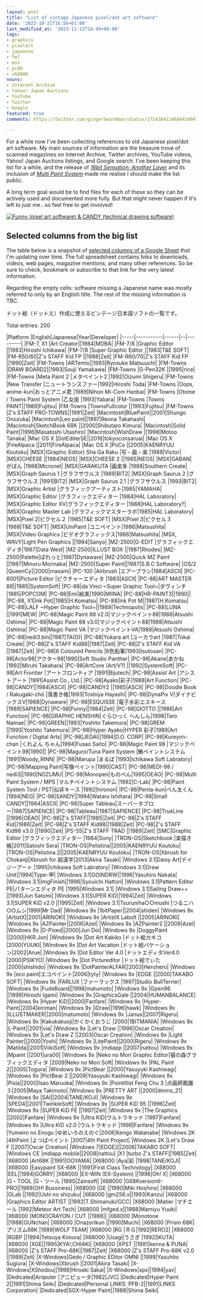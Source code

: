 ```yaml
---
layout: post
title: "List of vintage Japanese pixel/dot art software"
date: '2023-10-21T16:56+01:00'
last_modified_at: '2023-11-12T18:49+00:00'
tags:
- graphics
- pixelart
- japanese
- fm7
- msx
- pc98
- x68000
nouns:
- Internet Archive
- Yahoo! Japan Auctions
- YouTube
- Twitter
- Google
featured: true
comments: https://twitter.com/gingerbeardman/status/1714384114684416041

---
```


For a while now I've been collecting references to old Japanese pixel/dot art software. My main sources of information are the treasure trove of scanned magazines on Internet Archive, Twitter archives, YouTube videos, Yahoo! Japan Auctions listings, and Google search. I've been keeping this list for a while, and the release of [*16bit Sensation: Another Layer*](https://myanimelist.net/anime/54041/16bit_Sensation__Another_Layer) and its inclusion of [*Multi Paint System*](https://www.youtube.com/watch?v=nIdFor2WOnw) made me realise I should make the list public.

A long term goal would be to find files for each of these so they can be actively used and documented more fully. But that might never happen if it's left to just me...so feel free to get involved!

[![Funny (pixel art software) & CANDY (technical drawing software)](https://cdn.gingerbeardman.com/images/posts/list-of-vintage-japanese-pixel-dot-art-software.jpg)](https://archive.org/details/login-march-1985/LOGiN%20-%20March%201985/page/n75/mode/2up)

## Selected columns from the big list

The table below is a snapshot of [selected columns of a Google Sheet](https://docs.google.com/spreadsheets/d/17RhWfM2wXW4A-MkQdC6W-w00zHM2tbLfpzuSTD8woMs/edit#gid=0) that I'm updating over time. The full spreadsheet contains links to downloads, videos, web pages, magazine mentions, and many other references. So be sure to check, bookmark or subscribe to that link for the very latest information.

 Regarding the empty cells: software missing a Japanese name was mostly referred to only by an English title. The rest of the missing information is TBC.

ドット絵（ドットえ）作成に使えるビンテージ日本語ソフトの一覧です。

Total entries: 200

<div class="table-wrapper" markdown="block">
|Platform |English|Japanese|Year|Developer|
|-----|-----------|------|--|---------|
|FM-7, X1 |Art Creator||1984|MDBA|
|FM-7/8 |Graphic Editor ||1983|Hiroshi Ichikawa|
|FM-7/8 |Super Graphic Editor ||1983|T&E SOFT|
|FM-R50/60|Z's STAFF Kid FP ||1988|Zeit|
|FM-R60/70|Z's STAFF Kid FP ||1990|Zeit|
|FM-Towns |ARTemis||1993|Ryosuke Matsuuchi|
|FM-Towns |DRAW BOARD2||1993|Souji Yamakawa|
|FM-Towns |G-Pen32K ||1995|rice|
|FM-Towns |Meta Paint 2 |メタペイント2 |1992|Oizumi Shigeru|
|FM-Towns |New Transfer |ニュートランスファー|1992|Hiroshi Toda|
|FM-Towns |Oops, anime-kun|おっとアニメ君 |1989|Nihon Mi-Com Hanbai|
|FM-Towns |Otome / Towns Paint System |乙女座 |1993|Yabara|
|FM-Towns |Towns PAINT||1989|Fujitsu|
|FM-Towns |TownsFullcolor ||1993|Fujitsu|
|FM-Towns |Z's STAFF PRO-TOWNS||1991|Zeit|
|Macintosh|BluePaint||2001|Shungo Onozuka|
|Macintosh|Leo paint||1997|Reona Takahashi|
|Macintosh|SketchBook 68K ||2000|Shibutaro Kimura|
|Macintosh|Solid Paint||1996|Masatoshi Utashiro|
|Macintosh|WishDraw ||1998|Motoo Tanaka|
|Mac OS X |DotEditerSE||2016|tokyoconsaruai|
|Mac OS X |FireAlpaca ||2011|FireAlpaca|
|Mac OS X |PoCo ||2005|KAENRYUU Koutoku|
|MSX|(Graphic Editor) Sha Ga Raku |写・画・楽 |1988|Victor|
|MSX|CHEESE ||1984|NEOS|
|MSX|CHEESE 2 ||1985|NEOS|
|MSX|GABAN|がばん |1988|Micronet|
|MSX|GARAKUTA |画楽多 |1988|Southern Create|
|MSX|Graph Saurus 1 |グラフサウルス |1989|BIT2|
|MSX|Graph Saurus 2 |グラフサウルス |1991|BIT2|
|MSX|Graph Saurus 2.1 |グラフサウルス |1993|BIT2|
|MSX|Graphic Artist |グラフィックアーティスト|1985|YAMAHA|
|MSX|Graphic Editor |グラフィックエディター |1984|HAL Laboratory|
|MSX|Graphic Editor XV|グラフィックエディター |1988|HAL Laboratory?|
|MSX|Graphic Master Lab |グラフィックマスターラボ|1985|HAL Laboratory|
|MSX|Pixel 2|ピクセル２ |1985|T&E SOFT|
|MSX|Pixel 3|ピクセル３ |1988|T&E SOFT|
|MSX|UniPaint |ユニペイント|1986|Matsushita|
|MSX|Video Graphics |ビデオグラフィックス|1986|Matsushita|
|MSX, WAVY|Light Pen Graphics ||1984|Sanyo|
|MZ-2500|G-EDIT |グラフィックエディタ|1987|Data West|
|MZ-2500|ILLUST BOX ||1987|Rhodes|
|MZ-2500|Palette|ぱれっと|1987|Dynaware|
|MZ-2500|Quick MZ Paint ||1987|Minoru Morinaka|
|MZ-2500|Super Paint||1987|S.B.C Software|
|OS/2 |QueenCy||2000|masami|
|PC-100 |Airbrush |エアーブラシ|1984|ASCII|
|PC-6001|Picture Editor |ピクチャーエディタ |1983|ASCII|
|PC-88|ART MASTER 88||1985|SystemSoft|
|PC-88|da Vinci ~Super Graphic Tool~|ダヴィンチ |1985|POPCOM|
|PC-88|Emi|絵美|1990|MIINA|
|PC-88|HR-PAINT3||1990||
|PC-88, X1|Ink Pot||1985|H.Komatsu|
|PC-88|Ink Pot M||1987|H.Komatsu|
|PC-88|LALF ~Hyper Graphic Tool~||1989|Technopolis|
|PC-88|LUNA ||1991|MEW|
|PC-88|Magic Paint 88 v2.0|マジックペイント88|1988|Atsushi Oshima|
|PC-88|Magic Paint 88 v3.0|マジックペイント88|1988|Atsushi Oshima|
|PC-88|Magic Paint VA |マジックペイントVA|1988|Atsushi Oshima|
|PC-88|nedi3.bin||1987|TA(O)|
|PC-88|Yukara art |ユーカラart |1987|Tokai Create|
|PC-88|Z's STAFF Kid88||1987|Zeit|
|PC-88|Z's STAFF Kid VA ||1987|Zeit|
|PC-98|6 Coloured Pencils |6色鉛筆|1993|tsutosan|
|PC-98|Actor98|アクター98|1990|Soft Studio Panther|
|PC-98|Akane|あかね |1992|Miruhi Takahara|
|PC-98|ArtCore (Art/V?) ||1992|SystemSoft|
|PC-98|Art Frontier |アートフロンティア |1991|Bijutech|
|PC-98|Assist Art |アシストアート |1991|Assist Co., Ltd.|
|PC-98|Ayako|彩子|1988|Art Function|
|PC-98|CANDY||1984|ASCII|
|PC-98|CANDY2 ||1985|ASCII|
|PC-98|Doodle Book / Rakugaki-chō |落書き帳|1993|Toshiya Hayashi|
|PC-98|DynaPix V|ダイナビックスV|1988|Dynaware|
|PC-98|ESQUISSE |電子水彩エスキース |1989|SAPIENCE|
|PC-98|Funny||1984|Zeit|
|PC-98|GIOTTO ||1986|Art Function|
|PC-98|GRAPHIC HENSHIN|ぐらひっく へんしん|1998|Taro Namae|
|PC-98|GREEN||1993|Yoshito Takemura|
|PC-98|GREM ||1993|Yoshito Takemura|
|PC-98|Hyper Ayako|HYPER 彩子|1989|Art Function / Digital Arts|
|PC-98|JEDAI||1994|D.O. CORP|
|PC-98|Kureyon-chan |くれよん ちゃん|1994|Fusao Saito|
|PC-88|Magic Paint 98 |マジックペイント98|1990||
|PC-98|Maguro/Tuna Paint System |鮪ペイントシステム |1991|Woody_RINN|
|PC-98|Marupa |まるぱ |1993|Ichikawa Soft Labratory|
|PC-98|Mapping Paint|写像ペイント|1990|CAST|
|PC-98|MEDI-98 / nedi3||1990|NOZUMU|
|PC-98|Monopen|ものぺん|1995|OEAO|
|PC-98|Multi Paint System / MPS |マルチペイントシステム |1992|C-Lab|
|PC-98|Paint System Tool / PST|似非キース |1992|hironon|
|PC-98|Penta-kun|ぺん太くん |1994|NEG|
|PC-98|SANDY||1994|Wataru Ishihara|
|PC-98|Small CANDY||1984|ASCII|
|PC-98|Super Tableau|スーパータブロー|1987|SAPIENCE|
|PC-98|Tableau||1987|SAPIENCE|
|PC-98|TrueLine ||1996|OEAO|
|PC-98|Z's STAFF||1985|Zeit|
|PC-98|Z's STAFF Kid||1986|Zeit|
|PC-98|Z's STAFF Kid98||1988|Zeit|
|PC-98|Z's STAFF Kid98 v3.0 ||1990|Zeit|
|PS-55|Z's STAFF TRAD ||1989|Zeit|
|SMC|Graphic Editor |グラフィックエディター |1984|Sony|
|TRON-OS|Sketchbook |楽描き帳|2011|Satoshi Sera|
|TRON-OS|Pelistina||2005|KAENRYUU Koutoku|
|TRON-OS|Pelistina 2||2005|KAENRYUU Koutoku|
|TRON-OS|Xbrush for Chokanji|Xbrush for 超漢字|2013|Akira Tasaki|
|Windows 3.1|Daisy Art|デイジーアート |1995|Ichikawa Soft Labratory|
|Windows 3.1|Draw Unit||1994|Type-甲|
|Windows 3.1|GOINDRW||1996|Yasuhiro Nakata|
|Windows 3.1|ImgFinish||1996|Syouichi Hattori|
|Windows 3.1|Pattern Editor PE|パターンエディタ PE |1995|Windows 3.1|
|Windows 3.1|Sailing Draw++ ||1993|Jun Satomi|
|Windows 3.1|SUPER KiD||1994|Zeit|
|Windows 3.1|SUPER KiD v2.0 ||1995|Zeit|
|Windows 3.1|Tsuruniha○○mushi |つるニハ○○ムシ|1999|Mr Dad|
|Windows 9x |1bitPaper||2004|shiden|
|Windows 9x |ArtistX||2001|ARINOKI|
|Windows 9x |ArtistX Labolt ||2005|ARINOKI|
|Windows 9x |AZPainter||2006|Azel|
|Windows 9x |AZPainter2 ||2009|Azel|
|Windows 9x |D-Pixed||2000|Jun Doi|
|Windows 9x |DoggyPaint ||2000|HKR.Jon|
|Windows 9x |Dot Art Kakiko |ドット絵カキコ |2000|YUUKI|
|Windows 9x |Dot Art Vacation |ドット絵バケーション|2002|Arue|
|Windows 9x |Dot Editor Ver 4.0 |ドットエディタVer4.0 |2000|PSIKYO|
|Windows 9x |Dot Pictureditor |ドット絵でぃた |2000|shishido|
|Windows 9x |DotPainterALFAR||2003|Herohero|
|Windows 9x |eco paint|エコペイント|2006|tyty|
|Windows 9x |EDGE ||2000|TAKABO SOFT|
|Windows 9x |FARLUX |ファーラックス |1997|Studio BullTerrier|
|Windows 9x |FudeBoard||1998|matumoto|
|Windows 9x |Gpen96 ||1999|Hiroshi Igami|
|Windows 9x |GraphicsGale ||2004|HUMANBALANCE|
|Windows 9x |Hyper KiD||2000|Fanfare|
|Windows 9x |Hyper-Paint||2004|kiriman|
|Windows 9x |iDraw||1996|hawk|
|Windows 9x |ILLUSTMAKER||2000|matumoto|
|Windows 9x |Janus||2007|Rigeru|
|Windows 9x |Kakukakuoji|かくかくおうじ |2000|1BITMANIA|
|Windows 9x |L-Paint||2001|via|
|Windows 9x |Let's Draw ||1996|Oscar Creation|
|Windows 9x |Let's Draw Z ||2003|Oscar Creation|
|Windows 9x |Light Painter||2000|Yoshi|
|Windows 9x |LitePaint||2000|Rigeru|
|Windows 9x |Matilda||2001|ViikiSoft|
|Windows 9x |mdiapp ||2007|nattou|
|Windows 9x |Mpaint ||2001|ura00|
|Windows 9x |Neko no Mori Graphic Editor|猫の森グラフィックエディタ |2009|Neko no Mori Soft|
|Windows 9x |PAL Paint 2||2005|Togura|
|Windows 9x |PictBear ||2000|Yasuyuki Kashiwagi|
|Windows 9x |PictBear 2 ||2009|Yasuyuki Kashiwagi|
|Windows 9x |Pixia||2000|Isao Maruoka|
|Windows 9x |Pointillist Feng Chu 3 |点画師鳳雛３|2005|Maya Takimoto|
|Windows 9x |PRETTY ART ||2000|dmms_21|
|Windows 9x |SAI||2004|TANE/KOJI|
|Windows 9x |SPED4||2001|TwinkleSoft|
|Windows 9x |SUPER KiD 95 ||1996|Zeit|
|Windows 9x |SUPER KiD FE ||1997|Zeit|
|Windows 9x |The Graphics ||2002|Fanfare|
|Windows 9x |Ultra KiD|ウルトラキッド |1997|Fanfare|
|Windows 9x |Ultra KiD v2.0 |ウルトラキッド |1998|Fanfare|
|Windows 9x |Yumeiro no Enogu |ゆめいろのえのぐ|2008|Kengo Watanabe|
|Windows 2K |4thPaint |よつばペイント |2007|4th Paint Project|
|Windows 2K |Let's Draw F ||2007|Oscar Creation|
|Windows 7|EDGE2||2006|TAKABO SOFT|
|Windows CE |mdiapp mobile||2008|nattou|
|X1 |turbo Z's STAFF||1985|Zeit|
|X68000 |Art68K ||1991|OOYAMA|
|X68000 |Aya|彩 |1998|TANE/KOJI|
|X68000 |Easypaint SX-68K ||1991|First Class Technology|
|X68000 |EEL||1994|GORRY|
|X68000 |EX-WIN (EX-System) ||1996|Oh! X|
|X68000 |G・TOOL |G・ツール |1990|Zainsoft|
|X68000 |G68KversionII-PRO||1989|OH! Bussiness|
|X68000 |GE ||1990|Miki Hoshino|
|X68000 |GLab ||1992|Ushi no shizuku|
|X68000 |gm256.x||1993|Kanzu|
|X68000 |Graphics Editor ARTIST ||1992|T.Shimanuki/GCC|
|X68000 |Matier |マチエール |1992|Meteor Art Tech|
|X68000 |mfged.x||1988|Mamiyu Yuuki|
|X68000 |MONOCRAYON / CUT ||1988||
|X68000 |Monotone ||1988|GUNchan|
|X68000 |Onazorikun ||1990|Muchi|
|X68000 |Prism 68K|プリズム68K |1989|WOLF TEAM|
|X68000 |RG |ＲＧ|1992|RERO2|
|X68000 |RGBP ||1994|Tetsuya Kimura|
|X68000 |Usagi|うさぎ |1992|IKUTA|
|X68000 |XGE||1995|KYA!,CHIAKI|
|X68000 |XPST ||1991|kenna & PUNA|
|X68000 |Z's STAFF Pro-68K||1987|Zeit|
|X68000 |Z's STAFF Pro-68K v2.0 ||1989|Zeit|
|X-Windows|Gedo / Graphic EDitor OMNI ||1999|Yasuhito Sugiura|
|X-Windows|Xbrush ||2001|Akira Tasaki|
|X-Windows|XShodou||1998|Hiroaki Sakai|
|X-Windows|xpx||1994|yav|
|Dedicated|Aniputer |アニピュータ|1982|JVC|
|Dedicated|Hyper Paint 2||1991|Shima Seiki|
|Dedicated|Personal LINKS: PFB-2||1991|LINKS Corporation|
|Dedicated|SGX-Hyper Paint||1988|Shima Seiki|

</div>
